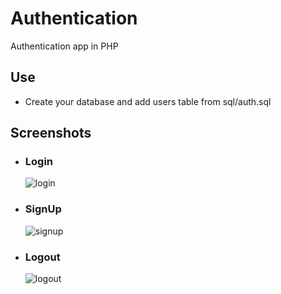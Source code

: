 # Authentication
Authentication  app in PHP

## Use
- Create your database and add users table from sql/auth.sql

## Screenshots
- ### Login 

   ![login](https://user-images.githubusercontent.com/114992626/194749829-678138da-c629-444d-9e03-a4128935fc47.png)

- ### SignUp
  
   ![signup](https://user-images.githubusercontent.com/114992626/194749841-87dd4336-ea7a-4e89-b0c8-d72ec04e4d12.png)

- ### Logout

   ![logout](https://user-images.githubusercontent.com/114992626/194749850-eb9d3ee8-7d14-4a40-8843-d6f05432244d.png)
